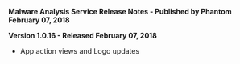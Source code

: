 **Malware Analysis Service Release Notes - Published by Phantom February 07, 2018**


**Version 1.0.16 - Released February 07, 2018**

* App action views and Logo updates

